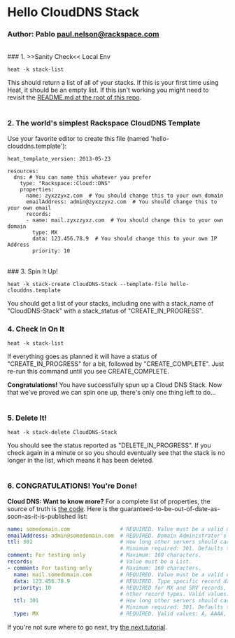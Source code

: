 # Hello CloudDNS Stack
### Author: Pablo <paul.nelson@rackspace.com>
</br>
### 1. >>Sanity Check<< Local Env

```shell
heat -k stack-list
```

This should return a list of all of your stacks. If this is your first time using Heat, it should be an empty list. If this isn't working you might need to revisit the [README.md at the root of this repo](/).
</br>
</br>
### 2. The world's simplest Rackspace CloudDNS Template

Use your favorite editor to create this file (named 'hello-clouddns.template'):

```shell
heat_template_version: 2013-05-23

resources:
  dns: # You can name this whatever you prefer
    type: "Rackspace::Cloud::DNS"
    properties:
      name: zyxzzyxz.com  # You should change this to your own domain
      emailAddress: admin@zyxzzyxz.com  # You should change this to your own email
      records:
      - name: mail.zyxzzyxz.com  # You should change this to your own domain
        type: MX
        data: 123.456.78.9  # You should change this to your own IP Address
        priority: 10
```
</br>
### 3. Spin It Up!

```shell
heat -k stack-create CloudDNS-Stack --template-file hello-clouddns.template
```

You should get a list of your stacks, including one with a stack_name of "CloudDNS-Stack" with a stack_status of "CREATE_IN_PROGRESS".
</br>
### 4. Check In On It

```shell
heat -k stack-list
```

If everything goes as planned it will have a status of "CREATE_IN_PROGRESS" for a bit, followed by "CREATE_COMPLETE". Just re-run this command until you see CREATE_COMPLETE.

__Congratulations!__ You have successfully spun up a Cloud DNS Stack. Now that we've proved we can spin one up, there's only one thing left to do...
</br>
</br>
### 5. Delete It!

```shell
heat -k stack-delete CloudDNS-Stack
```

You should see the status reported as "DELETE_IN_PROGRESS". If you check again in a minute or so you should eventually see that the stack is no longer in the list, which means it has been deleted.
</br>
</br>
### 6. CONGRATULATIONS! You're Done!

__Cloud DNS: Want to know more?__ For a complete list of properties, the source of truth is [the code](https://github.com/openstack/heat/blob/master/contrib/rackspace/heat/engine/plugins/cloud_dns.py). Here is the guaranteed-to-be-out-of-date-as-soon-as-it-is-published list:

```yaml
name: somedomain.com                # REQUIRED. Value must be a valid domain name.
emailAddress: admin@somedomain.com  # REQUIRED. Domain Administrator's email address.
ttl: 301                            # How long other servers should cache recorddata.
                                    # Minimum required: 301. Defaults to 3600.
comment: For testing only           # Maximum: 160 characters.
records:                            # Value must be a List.
- comment: For testing only         # Maximum: 160 characters.
  name: mail.somedomain.com         # REQUIRED. Value must be a valid domain name.
  data: 123.456.78.9                # REQUIRED. Type specific record data
  priority: 10                      # REQUIRED for MX and SRV records, but forbidden for
                                    # other record types. Valid values: 0 - 65535
  ttl: 301                          # How long other servers should cache recorddata.
                                    # Minimum required: 301. Defaults to 3600.
  type: MX                          # REQUIRED. Valid values: A, AAAA, NS, MX, CNAME, TXT, SRV
```

If you're not sure where to go next, try [the next tutorial](/105.Update-Stack).
